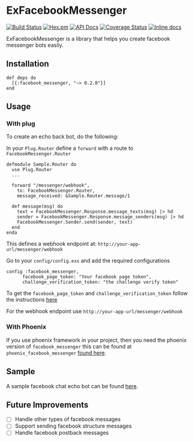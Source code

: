 # ExFacebookMessenger
[![Build Status](https://travis-ci.org/oarrabi/EXFacebook-Messenger.svg?branch=master)](https://travis-ci.org/oarrabi/EXFacebook-Messenger)
[![Hex.pm](https://img.shields.io/hexpm/v/facebook_messenger.svg)](https://hex.pm/packages/facebook_messenger)
[![API Docs](https://img.shields.io/badge/api-docs-yellow.svg?style=flat)](http://hexdocs.pm/EXFacebook-Messenger/)
[![Coverage Status](https://coveralls.io/repos/github/oarrabi/EXFacebook-Messenger/badge.svg?branch=master)](https://coveralls.io/github/oarrabi/EXFacebook-Messenger?branch=master)
[![Inline docs](http://inch-ci.org/github/oarrabi/EXFacebook-Messenger.svg?branch=master)](http://inch-ci.org/github/oarrabi/EXFacebook-Messenger)

ExFacebookMessenger is a library that helps you create facebook messenger bots easily.

## Installation

```
def deps do
  [{:facebook_messenger, "~> 0.2.0"}]
end
```


## Usage

### With plug
To create an echo back bot, do the following:

In your `Plug.Router` define a `forward` with a route to `FacebookMessenger.Router`

```
defmodule Sample.Router do
  use Plug.Router
  ...

  forward "/messenger/webhook",
    to: FacebookMessenger.Router,
    message_received: &Sample.Router.message/1

  def message(msg) do
    text = FacebookMessenger.Response.message_texts(msg) |> hd
    sender = FacebookMessenger.Response.message_senders(msg) |> hd
    FacebookMessenger.Sender.send(sender, text)
  end
enda

```

This defines a webhook endpoint at:
`http://your-app-url/messenger/webhook`

Go to your `config/config.exs` and add the required configurations
```
config :facebook_messenger,
      facebook_page_token: "Your facebook page token",
      challenge_verification_token: "the challenge verify token"
```

To get the `facebook_page_token` and `challenge_verification_token` follow the instructions [here ](https://developers.facebook.com/docs/messenger-platform/quickstart)

For the webhook endpoint use `http://your-app-url/messenger/webhook`

### With Phoenix
If you use phoenix framework in your project, then you need the phoenix version of `facebook_messenger` this can be found at `phoenix_facebook_messenger` [found here](https://github.com/oarrabi/phoenix_facebook_messenger).

## Sample
A sample facebook chat echo bot can be found [here](https://github.com/oarrabi/elixir-echo-bot).

## Future Improvements

- [ ] Handle other types of facebook messages
- [ ] Support sending facebook structure messages
- [ ] Handle facebook postback messages
